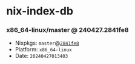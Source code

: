 # nix-index-db
### x86_64-linux/master @ 240427.2841fe8
- Nixpkgs: `master`@[`2841fe8`](https://github.com/NixOS/nixpkgs/commit/2841fe839df8dd92a387e0243806bc89c8342edf)
- Platform: `x86_64-linux`
- Date: `20240427013403`
